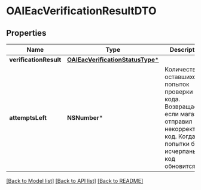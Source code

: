 # OAIEacVerificationResultDTO

## Properties
Name | Type | Description | Notes
------------ | ------------- | ------------- | -------------
**verificationResult** | [**OAIEacVerificationStatusType***](OAIEacVerificationStatusType.md) |  | [optional] 
**attemptsLeft** | **NSNumber*** | Количество оставшихся попыток проверки кода.  Возвращается, если магазин отправил некорректный код.  Когда все попытки будут исчерпаны, код обновится.  | [optional] 

[[Back to Model list]](../README.md#documentation-for-models) [[Back to API list]](../README.md#documentation-for-api-endpoints) [[Back to README]](../README.md)


